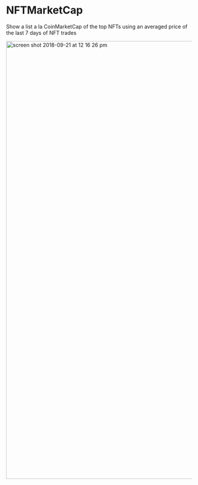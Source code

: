 # NFTMarketCap

Show a list a la CoinMarketCap of the top NFTs using an averaged price of the last 7 days of NFT trades

<img width="1190" alt="screen shot 2018-09-21 at 12 16 26 pm" src="https://user-images.githubusercontent.com/2781777/45889998-411e8d00-bd98-11e8-884d-c2d849aa424e.png">
